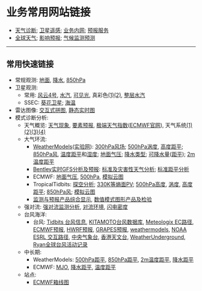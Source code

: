 # 业务常用网站链接

* [天气诊断](https://github.com/NMC-DAVE/dk_met_web_links/blob/master/Links/天气诊断分析.md); [卫星遥感](https://github.com/NMC-DAVE/dk_met_web_links/blob/master/Links/卫星遥感分析.md); [业务内网](https://github.com/NMC-DAVE/dk_met_web_links/blob/master/Links/天气业务内网.md); [预报服务](https://github.com/NMC-DAVE/dk_met_web_links/blob/master/Links/天气预报服务.md)
* [全球天气](https://github.com/NMC-DAVE/dk_met_web_links/blob/master/Links/国外天气分析.md); [影响预报](https://github.com/NMC-DAVE/dk_met_web_links/blob/master/Links/影响天气预报.md); [气候监测预测](https://github.com/NMC-DAVE/dk_met_web_links/blob/master/Links/气候监测分析.md)

----

## 常用快速链接

* 常规观测: [地面](http://www.nmc.gov.cn/publish/observations/china/dm/weatherchart-h000.htm), [降水](http://www.nmc.gov.cn/publish/observations/hourly-precipitation.html), [850hPa](http://www.nmc.gov.cn/publish/observations/china/dm/weatherchart-h850.htm)
* 卫星观测:
  * 常用: [风云4号](http://rsapp.nsmc.org.cn/geofy/), [水汽](https://meteologix.com/cn/satellite/satellite-water-vapor-10min.html), [可见光](https://meteologix.com/cn/satellite/china/satellite-hd-10min.html), 真彩色[(1)](http://rammb-slider.cira.colostate.edu/?sat=himawari&sec=full_disk&x=4978&y=5012&z=2&im=24&ts=6&st=0&et=0&speed=130&motion=loop&map=1&lat=1&p%5B0%5D=16&opacity%5B0%5D=1&hidden%5B0%5D=0&slider=-1&hide_controls=0&mouse_draw=0&s=rammb-slider)[(2)](https://www.nnvl.noaa.gov/NOAA_Earth_Daily_Color/Snapshot.html), [整层水汽](http://tropic.ssec.wisc.edu/real-time/mtpw2/product.php?color_type=tpw_nrl_colors&prod=wpac&timespan=24hrs&anim=html5)
  * SSEC: [葵花卫星](https://re.ssec.wisc.edu/?products=H-TrueColor-wgt,HIMAWARI-B10,HIMAWARI-B09,HIMAWARI-B08&timeproduct=HIMAWARI-B08&center=35,100&zoom=5&timespan=12t&labels=lines); [海温](https://re.ssec.wisc.edu/?products=NESDIS-SST&center=20,125&zoom=5&timespan=12t&labels=lines)
* 雷达图像: [交互式拼图](http://idata.cma/radar3/), [静态实时图](http://www.nmc.gov.cn/publish/radar/chinaall.html)
* 模式诊断分析:
  * 天气概览: [天气现象](https://meteologix.com/cn/model-charts/euro/china/significant-weather.html), [要素预报](https://www.windy.com/?35.568,107.952,5,i:pressure), [极端天气指数](http://10.20.90.102:8080/repository/entry/show/NMC+Ensemble+Products/Products/Extreme+Weather/EFI%E7%BB%BC%E5%90%88%E5%9B%BE%28%E4%B8%AD%E5%9B%BD%E5%8C%BA%E5%9F%9F%29?entryid=fa9df179-3401-485f-963d-ed81d2655447)([ECMWF官网](https://www.ecmwf.int/en/forecasts/charts/catalogue/medium-multi-efi?facets=Range,Medium%20(15%20days)%3BType,Forecasts%3BProduct%20type,Extreme%20forecast%20index&projection=classical_eastern_asia)), 天气系统[(1)](https://meteologix.com/cn/model-charts/euro/china/synoptic-composite.html)[(2)](https://www.tropicaltidbits.com/analysis/models/?model=gfs&region=fe&pkg=mslp_pcpn_frzn)[(3)](http://www.atmos.albany.edu/student/kgriffin/maps/asia.html)[(4)](http://wxcharts.eu/?panel=default&model=gfs,gfs,gfs,gfs&region=w_pacific&chart=overview,850temp,wind10mkph,snowdepth&run=06&step=015&plottype=10&lat=39.929&lon=116.388&skewtstep=0)
  * 大气环流:
    * [WeatherModels](https://weathermodels.com/)([实验网](http://wx.graphics/)): [300hPa风场](https://weathermodels.com/index.php?r=site%2Fmodels&mode=animator&set=9-km%20ECMWF%20Global%20Pressure&area=Asia%20Siberia&param=300%20hPa%20Wind&offset=0); [500hPa涡度](https://weathermodels.com/index.php?r=site%2Fmodels&mode=animator&set=9-km%20ECMWF%20Global%20Pressure&area=Asia%20Siberia&param=500%20hPa%20Rel%20Vorticity&offset=0), [高度距平](https://weathermodels.com/index.php?r=site%2Fmodels&mode=animator&set=9-km%20ECMWF%20Global%20Pressure&area=China&param=500%20hPa%20Height%20Anom&offset=0); [850hPa风](https://weathermodels.com/index.php?r=site%2Fmodels&mode=animator&set=9-km%20ECMWF%20Global%20Pressure&area=Asia%20Siberia&param=850%20hPa%20Wind&offset=0), [温度距平](https://weathermodels.com/index.php?r=site%2Fmodels&mode=animator&set=9-km%20ECMWF%20Global%20Pressure&area=Asia%20Siberia&param=850%20hPa%20Temp%20Anom&offset=0)和[湿度](https://weathermodels.com/index.php?r=site%2Fmodels&mode=animator&set=9-km%20ECMWF%20Global%20Pressure&area=China&param=850%20hPa%20Rel%20Humidity&offset=0); [地面气压](https://weathermodels.com/index.php?r=site%2Fmodels&mode=animator&set=9-km%20ECMWF%20Global%20Pressure&area=Asia%20Siberia&param=MSLP&offset=0); [降水类型](https://weathermodels.com/index.php?r=site%2Fmodels&mode=animator&set=9-km%20ECMWF%20Global%20Pressure&area=Asia%20Siberia&param=Precip%20Type%20%26%20MSLP&offset=0); [可降水量](https://weathermodels.com/index.php?r=site%2Fmodels&mode=animator&set=9-km%20ECMWF%20Global%20Pressure&area=China&param=Precipitable%20Water&offset=0)([距平](https://weathermodels.com/index.php?r=site%2Fmodels&mode=animator&set=9-km%20ECMWF%20Global%20Pressure&area=China&param=PWAT%20Norm%20Anomaly&offset=0)); [2m温度距平](https://weathermodels.com/index.php?r=site%2Fmodels&mode=animator&set=9-km%20ECMWF%20Global%20Pressure&area=China&param=2-m%20Temperature%20Anom&offset=0)
    * [Bentley实时GFS分析及预报](http://www.atmos.albany.edu/student/abentley/realtime.html): [标准及灾害性天气分析](http://www.atmos.albany.edu/student/abentley/realtime/subtrop.php?domain=asia&variable=irro_wind); [标准距平分析](http://www.atmos.albany.edu/student/abentley/realtime/anom.php?domain=asia&variable=500g_anom)
    * ECMWF: [地面气压](https://www.ecmwf.int/en/forecasts/charts/catalogue/medium-mslp-wind850?facets=undefined&projection=classical_eastern_asia), [500hPa](https://www.ecmwf.int/en/forecasts/charts/catalogue/medium-z500-t850-public?facets=undefined&projection=classical_eastern_asia), [模拟云图](https://www.ecmwf.int/en/forecasts/charts/catalogue/medium-simulated-wbpt?facets=Range,Medium%20(15%20days)%3BType,Forecasts&projection=classical_eastern_asia)
    * TropicalTidbits: [探空分析](https://www.tropicaltidbits.com/analysis/models/?model=gfs&region=fe&pkg=mslp_pcpn_frzn); [330K等熵面PV](https://www.tropicaltidbits.com/analysis/models/?model=gfs&region=fe&pkg=pv330K); [500hPa高度](https://www.tropicaltidbits.com/analysis/models/?model=gfs&region=fe&pkg=z500), [涡度](https://www.tropicaltidbits.com/analysis/models/?model=gfs&region=fe&pkg=z500_vort), [高度距平](https://www.tropicaltidbits.com/analysis/models/?model=gfs&region=fe&pkg=z500a); [850hPa风](https://www.tropicaltidbits.com/analysis/models/?model=gfs&region=fe&pkg=mslp_uv850); [模拟云图](https://www.tropicaltidbits.com/analysis/models/?model=gfs&region=fe&pkg=ir)
    * [监测与预报产品综合显示](http://10.28.17.59/showpic2/), [数值模式图形产品及检验](http://10.28.17.26:8080/newrepository/entry/show)
  * 强对流: [强对流监测分析](http://10.20.67.111/#), [对流环境](https://meteologix.com/cn/model-charts/euro/china/thunderstorm-composite.html), [闪电密度](https://meteologix.com/cn/model-charts/euro/china/lightning-density-avarage-3h-6h.html)
  * 台风海洋:
    * 台风: [Tidbits 台风信息](https://www.tropicaltidbits.com/storminfo/), [KITAMOTO台风数据库](http://agora.ex.nii.ac.jp/digital-typhoon/), [Meteologix EC路径](https://meteologix.com/cn/cyclone-tracks), [ECMWF预报](https://www.ecmwf.int/en/forecasts/charts/tcyclone/), [HWRF预报](http://www.emc.ncep.noaa.gov/gc_wmb/vxt/HWRF/), [GRAPES预报](http://10.1.64.146/npt/product/show/58487/58492), [weathermodels](https://weathermodels.com/index.php?r=site%2Fpreview&mode=specialcharts), [NOAA ESRL 交互路径](https://ruc.noaa.gov/tracks/), [中央气象台](http://www.nmc.cn/publish/typhoon/probability-img1.html), [香港天文台](http://www.weather.gov.hk/probfcst/tc_spm.htm), [WeatherUnderground](https://www.wunderground.com/hurricane?index_region=wp), [Ryan全球台风活动记录](https://lab.weathermodels.com/tropical/)
  * 中长期:
    * WeatherModels: [500hPa距平](https://weathermodels.com/index.php?r=site%2Fmodels&mode=animator&set=14-km%20EPS%2046-DAYS&area=Asia&param=5-day%20Avg%20500Z%20Anom&offset=0), [850hPa距平](https://weathermodels.com/index.php?r=site%2Fmodels&mode=animator&set=14-km%20EPS%2046-DAYS&area=Asia&param=5-day%20Avg%20850T%20Anom&offset=0), [2m温度距平](https://weathermodels.com/index.php?r=site%2Fmodels&mode=animator&set=14-km%20EPS%2046-DAYS&area=Asia&param=5-day%20Avg%20T2M%20Anom&offset=0), [降水距平](https://weathermodels.com/index.php?r=site%2Fmodels&mode=animator&set=14-km%20EPS%2046-DAYS&area=Asia&param=Total%20Precip%20Anomaly&offset=0)
    * ECMWF: [MJO](https://www.ecmwf.int/en/forecasts/charts/catalogue/mofc_multi_mjo_family_index?facets=Range,Medium%20(15%20days),Extended%20(30%20days)%3BType,Forecasts), [降水距平](https://www.ecmwf.int/en/forecasts/charts/catalogue/mofc_multi_anomaly?facets=Range,Medium%20(15%20days),Extended%20(30%20days)%3BType,Forecasts&parameter=precipitation&area=East%20Asia), [温度距平](https://www.ecmwf.int/en/forecasts/charts/catalogue/mofc_multi_anomaly?facets=Range,Medium%20(15%20days),Extended%20(30%20days)%3BType,Forecasts&parameter=2m%20temperature&area=East%20Asia)
  * 站点:
    * [ECMWF箱线图](https://www.ecmwf.int/en/forecasts/charts/web/classical_meteogram?facets=undefined&epsgram=classical_10d&lat=39.91&lon=116.4&station_name=Beijing,%20China&altitude=63)
